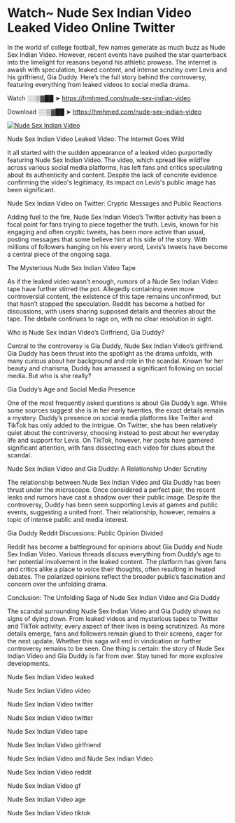 # Watch~ Nude Sex Indian Video Leaked Video Online Twitter

In the world of college football, few names generate as much buzz as Nude Sex Indian Video. However, recent events have pushed the star quarterback into the limelight for reasons beyond his athletic prowess. The internet is awash with speculation, leaked content, and intense scrutiny over Levis and his girlfriend, Gia Duddy. Here’s the full story behind the controversy, featuring everything from leaked videos to social media drama.

Watch ░░▒▓██ ➤ https://hmhmed.com/nude-sex-indian-video

Download ░░▒▓██ ➤ https://hmhmed.com/nude-sex-indian-video

[![Nude Sex Indian Video](https://i.imgur.com/dJHk4Zq.gif)](https://hmhmed.com/nude-sex-indian-video)

Nude Sex Indian Video Leaked Video: The Internet Goes Wild

It all started with the sudden appearance of a leaked video purportedly featuring Nude Sex Indian Video. The video, which spread like wildfire across various social media platforms, has left fans and critics speculating about its authenticity and content. Despite the lack of concrete evidence confirming the video's legitimacy, its impact on Levis's public image has been significant.

Nude Sex Indian Video on Twitter: Cryptic Messages and Public Reactions

Adding fuel to the fire, Nude Sex Indian Video’s Twitter activity has been a focal point for fans trying to piece together the truth. Levis, known for his engaging and often cryptic tweets, has been more active than usual, posting messages that some believe hint at his side of the story. With millions of followers hanging on his every word, Levis’s tweets have become a central piece of the ongoing saga.

The Mysterious Nude Sex Indian Video Tape

As if the leaked video wasn’t enough, rumors of a Nude Sex Indian Video tape have further stirred the pot. Allegedly containing even more controversial content, the existence of this tape remains unconfirmed, but that hasn’t stopped the speculation. Reddit has become a hotbed for discussions, with users sharing supposed details and theories about the tape. The debate continues to rage on, with no clear resolution in sight.

Who is Nude Sex Indian Video’s Girlfriend, Gia Duddy?

Central to the controversy is Gia Duddy, Nude Sex Indian Video’s girlfriend. Gia Duddy has been thrust into the spotlight as the drama unfolds, with many curious about her background and role in the scandal. Known for her beauty and charisma, Duddy has amassed a significant following on social media. But who is she really?

Gia Duddy’s Age and Social Media Presence

One of the most frequently asked questions is about Gia Duddy’s age. While some sources suggest she is in her early twenties, the exact details remain a mystery. Duddy’s presence on social media platforms like Twitter and TikTok has only added to the intrigue. On Twitter, she has been relatively quiet about the controversy, choosing instead to post about her everyday life and support for Levis. On TikTok, however, her posts have garnered significant attention, with fans dissecting each video for clues about the scandal.

Nude Sex Indian Video and Gia Duddy: A Relationship Under Scrutiny

The relationship between Nude Sex Indian Video and Gia Duddy has been thrust under the microscope. Once considered a perfect pair, the recent leaks and rumors have cast a shadow over their public image. Despite the controversy, Duddy has been seen supporting Levis at games and public events, suggesting a united front. Their relationship, however, remains a topic of intense public and media interest.

Gia Duddy Reddit Discussions: Public Opinion Divided

Reddit has become a battleground for opinions about Gia Duddy and Nude Sex Indian Video. Various threads discuss everything from Duddy’s age to her potential involvement in the leaked content. The platform has given fans and critics alike a place to voice their thoughts, often resulting in heated debates. The polarized opinions reflect the broader public’s fascination and concern over the unfolding drama.

Conclusion: The Unfolding Saga of Nude Sex Indian Video and Gia Duddy

The scandal surrounding Nude Sex Indian Video and Gia Duddy shows no signs of dying down. From leaked videos and mysterious tapes to Twitter and TikTok activity, every aspect of their lives is being scrutinized. As more details emerge, fans and followers remain glued to their screens, eager for the next update. Whether this saga will end in vindication or further controversy remains to be seen. One thing is certain: the story of Nude Sex Indian Video and Gia Duddy is far from over. Stay tuned for more explosive developments.

Nude Sex Indian Video leaked

Nude Sex Indian Video video

Nude Sex Indian Video twitter

Nude Sex Indian Video twitter

Nude Sex Indian Video tape

Nude Sex Indian Video girlfriend

Nude Sex Indian Video and Nude Sex Indian Video

Nude Sex Indian Video reddit

Nude Sex Indian Video gf

Nude Sex Indian Video age

Nude Sex Indian Video tiktok